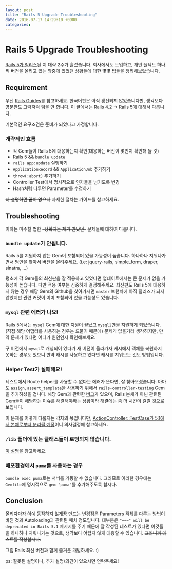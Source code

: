 ```yaml
---
layout: post
title: "Rails 5 Upgrade Troubleshooting"
date: 2016-07-17 14:29:10 +0900
categories:
---
```


# Rails 5 Upgrade Troubleshooting

[Rails 5가 릴리스](http://weblog.rubyonrails.org/2016/6/30/Rails-5-0-final/)된 지 대략 2주가 흘렀습니다. 회사에서도 도입하고, 개인 플젝도 하나씩 버전을 올리고 있는 와중에 있었던 상황들에 대한 몇몇 팁들을 정리해보았습니다.

## Requirement

우선 [Rails Guides](http://guides.rubyonrails.org/upgrading_ruby_on_rails.html)를 참고하세요. 한국어판은 아직 갱신되지 않았습니다만, 생각보다 영문판도 그럭저럭 읽을 만 합니다. 이 글에서는 Rails 4.2 -> Rails 5에 대해서 다룹니다.

기본적인 요구조건은 준비가 되었다고 가정합니다.

### 개략적인 흐름

* 각 Gem들이 Rails 5에 대응하는지 확인(대응하는 버전이 몇인지 확인해 둘 것)
* Rails 5 && `bundle update`
* `rails app:update` 실행하기
* `ApplicationRecord` && `ApplicationJob` 추가하기
* `throw(:abort)` 추가하기
* Controller Test에서 명시적으로 인자들을 넘기도록 변경
* Hash처럼 다루던 Parameter를 수정하기

~~더 설명하면 끝이 없으니~~ 자세한 절차는 가이드를 참고하세요.

## Troubleshooting

이하는 마주칠 법한 ~~-정확히는 제가 만났던-~~ 문제들에 대하여 다룹니다.

### `bundle update`가 안됩니다.

Rails 5를 지원하지 않는 Gem이 포함되어 있을 가능성이 높습니다. 하나하나 지워나가면서 범인을 찾아서 버전을 올려주세요. (i.e: jquery-rails, simple_form, draper, sinatra, ...)

평소에 각 Gem들의 최신판을 잘 적용하고 있었다면 업데이트에서는 큰 문제가 없을 가능성이 높습니다. 다만 적용 여부는 신중하게 결정해주세요. 최신판도 Rails 5에 대응하지 않는 경우 해당 Gem의 Github을 찾아가시면 `master` 브랜치에 아직 릴리즈가 되지 않았지만 관련 커밋이 이미 포함되어 있을 가능성도 있습니다.

### `mysql` 관련 에러가 나요!

Rails 5에서는 `mysql` Gem에 대한 지원이 끝났고 `mysql2`만을 지원하게 되었습니다. (직접 해당 어댑터를 사용하는 경우는 드물기 때문에) 문제가 없을거라 생각하지만, 만약 문제가 있다면 어디가 원인인지 확인해보세요.

구 버전에서 `mysql`로 캐싱되어 있다가 새 버전이 올라가자 캐시에서 객체를 복원하지 못하는 경우도 있으니 만약 캐시를 사용하고 있다면 캐시를 지워보는 것도 방법입니다.


### Helper Test가 실패해요!


테스트에서 Route helper를 사용할 수 없다는 에러가 뜬다면, 잘 찾아오셨습니다. 아마도 `assign`, `assert_template`을 사용하기 위해서 `rails-controller-testing` Gem을 추가하셨을 겁니다. 해당 Gem과 관련한 [버그](https://github.com/rails/rails-controller-testing/issues/24)가 있으며, Rails 본체가 아닌 관련된 Gem들이 해당하는 이슈를 해결해야하는 상황이라 해결에는 좀 더 시간이 걸릴 것으로 보입니다.

이 문제를 어떻게 다룰지는 각자의 몫입니다만, [ActionController::TestCase가 5.1에서 본체로부터 분리될 예정](https://github.com/rails/rails/blob/master/actionpack/lib/action_controller/test_case.rb#L26)이니 의사결정에 참고하세요.

### `/lib` 폴더에 있는 클래스들이 로딩되지 않습니다.

[이 설명](http://guides.rubyonrails.org/upgrading_ruby_on_rails.html#autoloading-is-disabled-after-booting-in-the-production-environment)을 참고하세요.

### 배포환경에서 `puma`를 사용하는 경우

`bundle exec puma`로는 서버를 기동할 수 없습니다. 그러므로 이러한 경우에는 `Gemfile`에 명시적으로 `gem "puma"`를 추가해주도록 합시다.

## Conclusion

올리자마자 아예 동작하지 않게끔 만드는 변경점은 Parameters 객체를 다루는 방법이 바뀐 것과 Autoloading과 관련된 패치 정도입니다. 대부분은 `"~~~" will be deprecated in Rails 5.1` 메시지를 주기 때문에 잘 작성된 테스트가 있다면 이것들을 하나하나 지워나가는 것으로, 생각보다 어렵지 않게 대응할 수 있습니다. ~~그러니까 테스트를 작성합시다.~~

그럼 Rails 최신 버전과 함께 즐거운 개발하세요. :)

ps: 잘못된 설명이나, 추가 설명/의견이 있으시면 연락주세요!
